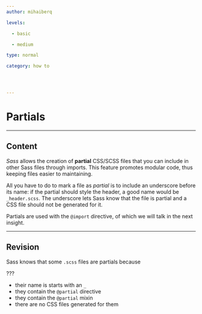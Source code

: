 ```yaml
---
author: mihaiberq

levels:

  - basic

  - medium

type: normal

category: how to




---
```


# Partials

---
## Content

*Sass* allows the creation of **partial** CSS/SCSS files that you can include in other Sass files through imports. This feature promotes modular code, thus keeping files easier to maintaining.

All you have to do to mark a file as *partial* is to include an underscore before its name: if the partial should style the header, a good name would be `_header.scss`. The underscore lets Sass know that the file is partial and a CSS file should not be generated for it. 

Partials are used with the `@import` directive, of which we will talk in the next insight.

---
## Revision

Sass knows that some `.scss` files are partials because

???


* their name is starts with an `_`
* they contain the `@partial` directive
* they contain the `@partial` mixin
* there are no CSS files generated for them

 
